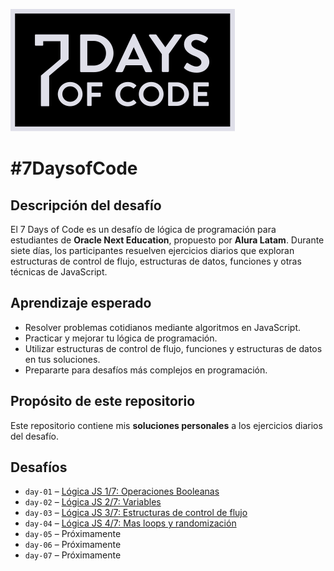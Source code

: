 ![Portada 07 Days of Code](/images/07-days-of-code.webp)

# #7DaysofCode

## Descripción del desafío
El 7 Days of Code es un desafío de lógica de programación para estudiantes de **Oracle Next Education**, propuesto por **Alura Latam**. Durante siete días, los participantes resuelven ejercicios diarios que exploran estructuras de control de flujo, estructuras de datos, funciones y otras técnicas de JavaScript.

## Aprendizaje esperado
- Resolver problemas cotidianos mediante algoritmos en JavaScript.  
- Practicar y mejorar tu lógica de programación.  
- Utilizar estructuras de control de flujo, funciones y estructuras de datos en tus soluciones.  
- Prepararte para desafíos más complejos en programación.

## Propósito de este repositorio
Este repositorio contiene mis **soluciones personales** a los ejercicios diarios del desafío.

## Desafíos 
- `day-01` – [Lógica JS 1/7: Operaciones Booleanas](https://iesvs-campi.github.io/oracle-one-7-days-of-code/day-01/)
- `day-02` – [Lógica JS 2/7: Variables](https://iesvs-campi.github.io/oracle-one-7-days-of-code/day-02/)
- `day-03` – [Lógica JS 3/7: Estructuras de control de flujo](https://iesvs-campi.github.io/oracle-one-7-days-of-code/day-03/)
- `day-04` – [Lógica JS 4/7: Mas loops y randomización](https://iesvs-campi.github.io/oracle-one-7-days-of-code/day-04/)
- `day-05` – Próximamente
- `day-06` – Próximamente
- `day-07` – Próximamente

